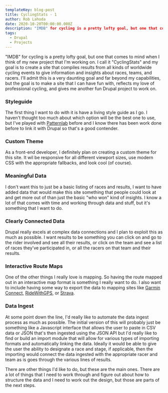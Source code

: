 ```yaml
---
templateKey: blog-post
title: CyclingStats - 1
author: Rob Lahoda
date: 2020-10-20T00:00:00.000Z
description: "IMDB" for cycling is a pretty lofty goal, but one that comes to mind when I think of my new project that I'm working on.
tags:
  - Drupal
  - Projects
---
```


"IMDB" for cycling is a pretty lofty goal, but one that comes to mind when I think of my new project that I'm working on. I call it "CyclingStats" and my goal is to create a site that compiles results from all kinds of worldwide cycling events to give information and insights about races, teams, and racers. I'll admit this is a very daunting goal and far beyond my capabilities, but the goal is to make a site that I can have fun with, reflects my love of professional cycling, and gives me another fun Drupal project to work on.

### Styleguide

The first thing I want to do with it is have a living style guide as I go. I haven't thought too much about which option will be the best one to use, but I've played with [Patternlab](https://patternlab.io/) before and I know there has been work done before to link it with Drupal so that's a good contender.

### Custom Theme

As a front-end developer, I definitely plan on creating a custom theme for this site. It wil be responsive for all different viewport sizes, use modern CSS with the appropriate fallbacks, and look cool (of course).

### Meaningful Data

I don't want this to just be a basic listing of races and results, I want to have added data that would make this site something that people could look at and get more out of than just the basic "who won" kind of insights. I know a lot of that comes with time and working through data and stuff, but it's something that I want to do.

### Clearly Connected Data

Drupal really excels at complex data connections and I plan to exploit this as much as possible. I want results to be something you can click on and go to the rider involved and see all their results, or click on the team and see a list of races they've participated in, or all the racers on that team and their results.

### Interactive Route Maps

One of the other things I really love is mapping. So having the route mapped out in an interactive map format is something I really want to do. I also want to include having some way to export the data to mapping sites like [Garmin Connect](https://connect.garmin.com/), [RideWithGPS](https://ridewithgps.com/), or [Strava](https://www.strava.com/).

### Data Ingest

At some point down the line, I'd really like to automate the data ingest process as much as possible. The initial version of this will probably just be something like a Javascript interface that allows the user to paste in CSV data or JSON that's then ingested using the JSON API but I'd really like to find or build an import module that will allow for various types of importing formats and automatically linking the data. Ideally it would be able to give the user the ability to designate a race and stage, if applicable, then the importing would connect the data ingested with the appropriate racer and team as is goes through the various lines of results.

There are other things I'd like to do, but these are the main ones. There are a lot of things that I need to work through and figure out about how to structure the data and I need to work out the design, but those are parts of the next steps.
